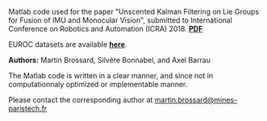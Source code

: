Matlab code used for the paper "Unscented Kalman Filtering on Lie Groups for Fusion of IMU and Monocular Vision", submitted to International Conference on Robotics and Automation (ICRA) 2018. **[PDF](http://)**

EUROC datasets are available **[here](http://projects.asl.ethz.ch/datasets/doku.php?id=kmavvisualinertialdatasets)**.

**Authors:** Martin Brossard, Silvère Bonnabel, and Axel Barrau

The Matlab code is written in a clear manner, and since not in computationnaly optimized or implementable manner.

Please contact the corresponding author at <martin.brossard@mines-paristech.fr>
